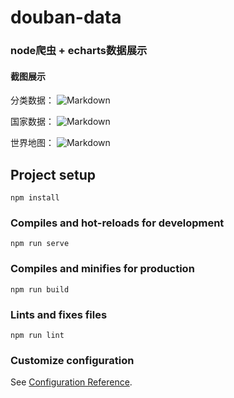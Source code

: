 # douban-data

### node爬虫 + echarts数据展示

#### 截图展示

分类数据：
![Markdown](http://i1.fuimg.com/711691/fc5658511772db16.png)

国家数据：
![Markdown](http://i1.fuimg.com/711691/348e7bd10555e576.png)

世界地图：
![Markdown](http://i1.fuimg.com/711691/6deb7d04335c2ca0.png)

## Project setup
```
npm install
```

### Compiles and hot-reloads for development
```
npm run serve
```

### Compiles and minifies for production
```
npm run build
```

### Lints and fixes files
```
npm run lint
```

### Customize configuration
See [Configuration Reference](https://cli.vuejs.org/config/).
